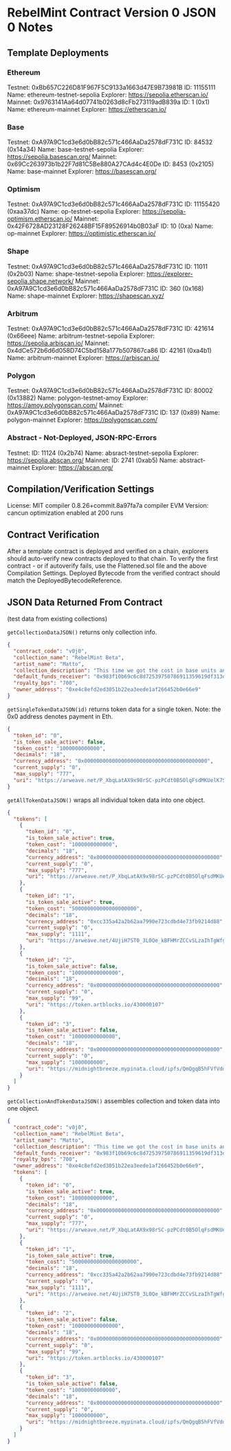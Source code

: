 # RebelMint Contract Version 0 JSON 0 Notes

## Template Deployments
### Ethereum
Testnet: 0xBb657C226D81F967F5C9133a1663d47E9B73981B
  ID: 11155111
  Name: ethereum-testnet-sepolia
  Explorer: https://sepolia.etherscan.io/
Mainnet: 0x9763141Aa64d07741b0263d8cFb273119adB839a
  ID: 1 (0x1)
  Name: ethereum-mainnet
  Explorer: https://etherscan.io/


### Base
Testnet: 0xA97A9C1cd3e6d0bB82c571c466AaDa2578dF731C
  ID: 84532 (0x14a34)
  Name: base-testnet-sepolia
  Explorer: https://sepolia.basescan.org/
Mainnet: 0x69Cc263973b1b22F7d81C5Be880A27CAd4c4E0De
  ID: 8453 (0x2105)
  Name: base-mainnet
  Explorer: https://basescan.org/


### Optimism
Testnet: 0xA97A9C1cd3e6d0bB82c571c466AaDa2578dF731C
  ID: 11155420 (0xaa37dc)
  Name: op-testnet-sepolia
  Explorer: https://sepolia-optimism.etherscan.io/
Mainnet: 0x42F6728AD23128F26248BF15F89526914b0B03aF
  ID: 10 (0xa)
  Name: op-mainnet
  Explorer: https://optimistic.etherscan.io/


### Shape
Testnet: 0xA97A9C1cd3e6d0bB82c571c466AaDa2578dF731C
  ID: 11011 (0x2b03)
  Name: shape-testnet-sepolia
  Explorer: https://explorer-sepolia.shape.network/
Mainnet: 0xA97A9C1cd3e6d0bB82c571c466AaDa2578dF731C
  ID: 360 (0x168)
  Name: shape-mainnet
  Explorer: https://shapescan.xyz/


### Arbitrum 
Testnet: 0xA97A9C1cd3e6d0bB82c571c466AaDa2578dF731C
  ID: 421614 (0x66eee)
  Name: arbitrum-testnet-sepolia
  Explorer: https://sepolia.arbiscan.io/
Mainnet: 0x4dCe572b6d6d058D74C5bd158a177b507867ca86
  ID: 42161 (0xa4b1)
  Name: arbitrum-mainnet
  Explorer: https://arbiscan.io/


### Polygon 
Testnet: 0xA97A9C1cd3e6d0bB82c571c466AaDa2578dF731C
  ID: 80002 (0x13882)
  Name: polygon-testnet-amoy
  Explorer: https://amoy.polygonscan.com/
Mainnet: 0xA97A9C1cd3e6d0bB82c571c466AaDa2578dF731C
  ID: 137 (0x89)
  Name: polygon-mainnet
  Explorer: https://polygonscan.com/


### Abstract - Not-Deployed, JSON-RPC-Errors
Testnet:
  ID: 11124 (0x2b74)
  Name: absract-testnet-sepolia
  Explorer: https://sepolia.abscan.org/
Mainnet:
  ID: 2741 (0xab5)
  Name: abstract-mainnet
  Explorer: https://abscan.org/


## Compilation/Verification Settings
License: MIT
compiler 0.8.26+commit.8a97fa7a
compiler EVM Version: cancun
optimization enabled at 200 runs


## Contract Verification
After a template contract is deployed and verified on a chain, explorers should auto-verify new contracts deployed to that chain.
To verify the first contract - or if autoverify fails, use the Flattened.sol file and the above Compilation Settings.
Deployed Bytecode from the verified contract should match the DeployedBytecodeReference.

## JSON Data Returned From Contract
(test data from existing collections)

`getCollectionDataJSON()` returns only collection info.

```json
{
  "contract_code": "v0j0",
  "collection_name": "RebelMint Beta",
  "artist_name": "Matto",
  "collection_description": "This time we got the cost in base units and decimals in the returned JSON.",
  "default_funds_receiver": "0x983f10b69c6c8d72539750786911359619df313d",
  "royalty_bps": "700",
  "owner_address": "0xe4c8efd2ed3051b22ea3eede1af266452b0e66e9"
}
```

`getSingleTokenDataJSON(id)` returns token data for a single token. Note: the 0x0 address denotes payment in Eth.

```json
{
  "token_id": "0",
  "is_token_sale_active": false,
  "token_cost": "1000000000000",
  "decimals": "18",
  "currency_address": "0x0000000000000000000000000000000000000000",
  "current_supply": "0",
  "max_supply": "777",
  "uri": "https://arweave.net/P_XbqLatAX9x98rSC-pzPCdt0B5OlqFsdMKUelK7SWY"
}
```

`getAllTokenDataJSON()` wraps all individual token data into one object.

```json
{
  "tokens": [
    {
      "token_id": "0",
      "is_token_sale_active": true,
      "token_cost": "1000000000000",
      "decimals": "18",
      "currency_address": "0x0000000000000000000000000000000000000000",
      "current_supply": "0",
      "max_supply": "777",
      "uri": "https://arweave.net/P_XbqLatAX9x98rSC-pzPCdt0B5OlqFsdMKUelK7SWY"
    },
    {
      "token_id": "1",
      "is_token_sale_active": true,
      "token_cost": "500000000000000000000",
      "decimals": "18",
      "currency_address": "0xcc335a42a2b62aa7990e723cdbd4e73fb9214d88",
      "current_supply": "0",
      "max_supply": "1111",
      "uri": "https://arweave.net/4UjiH7ST0_3L0Qe_kBFHMrZCCvSLzaIhTgWfgoyi7gk"
    },
    {
      "token_id": "2",
      "is_token_sale_active": false,
      "token_cost": "100000000000000",
      "decimals": "18",
      "currency_address": "0x0000000000000000000000000000000000000000",
      "current_supply": "0",
      "max_supply": "99",
      "uri": "https://token.artblocks.io/430000107"
    },
    {
      "token_id": "3",
      "is_token_sale_active": false,
      "token_cost": "10000000000000",
      "decimals": "18",
      "currency_address": "0x0000000000000000000000000000000000000000",
      "current_supply": "0",
      "max_supply": "1000000000",
      "uri": "https://midnightbreeze.mypinata.cloud/ipfs/QmQgqB5hFVfVddk7BpA2vfW1MyaFhHrZpvjKyc3DKpM3iv/1199"
    }
  ]
}
```

`getCollectionAndTokenDataJSON()` assembles collection and token data into one object.

```json
{
  "contract_code": "v0j0",
  "collection_name": "RebelMint Beta",
  "artist_name": "Matto",
  "collection_description": "This time we got the cost in base units and decimals in the returned JSON.",
  "default_funds_receiver": "0x983f10b69c6c8d72539750786911359619df313d",
  "royalty_bps": "700",
  "owner_address": "0xe4c8efd2ed3051b22ea3eede1af266452b0e66e9",
  "tokens": [
    {
      "token_id": "0",
      "is_token_sale_active": true,
      "token_cost": "1000000000000",
      "decimals": "18",
      "currency_address": "0x0000000000000000000000000000000000000000",
      "current_supply": "0",
      "max_supply": "777",
      "uri": "https://arweave.net/P_XbqLatAX9x98rSC-pzPCdt0B5OlqFsdMKUelK7SWY"
    },
    {
      "token_id": "1",
      "is_token_sale_active": true,
      "token_cost": "500000000000000000000",
      "decimals": "18",
      "currency_address": "0xcc335a42a2b62aa7990e723cdbd4e73fb9214d88",
      "current_supply": "0",
      "max_supply": "1111",
      "uri": "https://arweave.net/4UjiH7ST0_3L0Qe_kBFHMrZCCvSLzaIhTgWfgoyi7gk"
    },
    {
      "token_id": "2",
      "is_token_sale_active": false,
      "token_cost": "100000000000000",
      "decimals": "18",
      "currency_address": "0x0000000000000000000000000000000000000000",
      "current_supply": "0",
      "max_supply": "99",
      "uri": "https://token.artblocks.io/430000107"
    },
    {
      "token_id": "3",
      "is_token_sale_active": false,
      "token_cost": "10000000000000",
      "decimals": "18",
      "currency_address": "0x0000000000000000000000000000000000000000",
      "current_supply": "0",
      "max_supply": "1000000000",
      "uri": "https://midnightbreeze.mypinata.cloud/ipfs/QmQgqB5hFVfVddk7BpA2vfW1MyaFhHrZpvjKyc3DKpM3iv/1199"
    }
  ]
}
```
